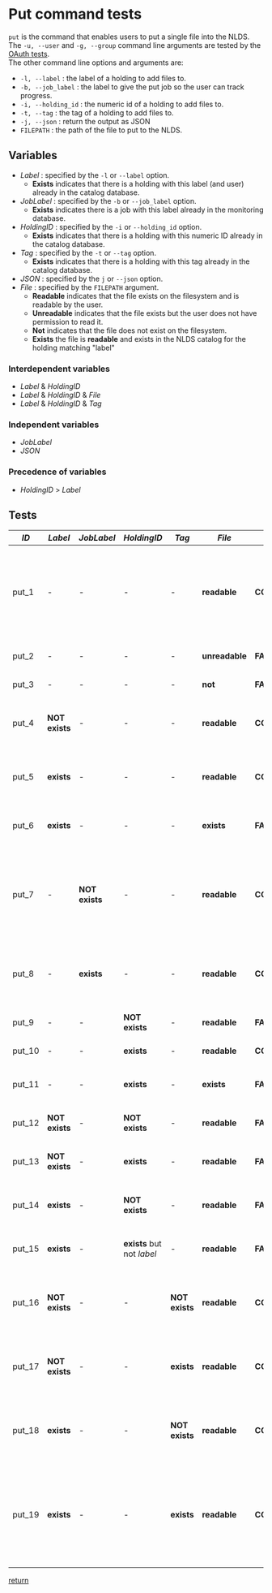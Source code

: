 # Put command tests

`put` is the command that enables users to put a single file into the NLDS.
The `-u, --user` and `-g, --group` command line arguments are tested by the
[OAuth tests](./oauth_tests.md).  
The other command line options and arguments are:

  * `-l, --label` : the label of a holding to add files to.
  * `-b, --job_label` : the label to give the put job so the user can track progress.
  * `-i, --holding_id` : the numeric id of a holding to add files to.
  * `-t, --tag` : the tag of a holding to add files to.
  * `-j, --json` : return the output as JSON
  * `FILEPATH` : the path of the file to put to the NLDS.

## Variables

  * *Label* : specified by the `-l` or `--label` option.  
    * **Exists** indicates that there is a holding with this label (and user) already in the catalog database.
  * *JobLabel* : specified by the `-b` or `--job_label` option.  
    * **Exists** indicates there is a job with this label already in the monitoring database.
  * *HoldingID* : specified by the `-i` or `--holding_id` option.  
    * **Exists** indicates that there is a holding with this numeric ID already in the catalog database.
  * *Tag* : specified by the `-t` or `--tag` option.  
    * **Exists** indicates that there is a holding with this tag already in the catalog database.
  * *JSON* : specified by the `j` or `--json` option.
  * *File* : specified by the `FILEPATH` argument.  
    * **Readable** indicates that the file exists on the filesystem and is readable by the user.
    * **Unreadable** indicates that the file exists but the user does not have permission to read it.
    * **Not** indicates that the file does not exist on the filesystem.
    * **Exists** the file is **readable** and exists in the NLDS catalog for the holding matching "label"

### Interdependent variables

  * *Label* & *HoldingID*
  * *Label* & *HoldingID* & *File* 
  * *Label* & *HoldingID* & *Tag*

### Independent variables
  
   * *JobLabel*
   * *JSON*

### Precedence of variables
  * *HoldingID* > *Label*

## Tests

| *ID*  | *Label* | *JobLabel* | *HoldingID* | *Tag* | *File* | Outcome | Reason |
|-------|---------|------------|-------------|-------|--------|---------|--------|
| put_1 |   -     |    -       |     -       |  -    | **readable** | **COMPLETE** | file is added to new holding with label derived from transaction id |
| put_2 |   -     |    -       |     -       |  -    | **unreadable** | **FAILED** | file not readable by user |
| put_3 |   -     |    -       |     -       |  -    | **not** | **FAILED** | file not found |
| put_4 | **NOT exists** | -   |     -       |  -    | **readable** | **COMPLETE** | file is added to new holding with label |
| put_5 | **exists**|   -      |     -       |  -    | **readable** | **COMPLETE** | file is added to existing holding with label |
| put_6 | **exists**|   -      |     -       |  -    | **exists** | **FAILED** | filepath already exists in holding |
| put_7 |  -       | **NOT exists** |   -     |  -    | **readable** | **COMPLETE** | file is added to new holding with label derived from transaction id |
| put_8 |  -      |   **exists**   |   -     |  -    | **readable** | **COMPLETE** | it doesn't matter that the job label already exists|
| put_9 |  -      |    -       | **NOT exists** | -   | **readable** | **FAILED** | holding with id not found |
| put_10|  -      |    -       | **exists**     | -   | **readable** | **COMPLETE** | file added to holding |
| put_11|  -      |    -       | **exists**     | -   | **exists** | **FAILED** | filepath already exists in holding |
| put_12| **NOT exists** | -   | **NOT exists** | -   | **readable** | **FAILED** | holding with id not found |
| put_13| **NOT exists** | -   | **exists**     | -   | **readable** | **FAILED** | holding id and label must match |
| put_14| **exists**     | -   | **NOT exists** | -   | **readable** | **FAILED** | holding id and label must match |
| put_15| **exists**     | -   | **exists** but not *label*    | -   | **readable** | **FAILED** | holding id and label must match |
| put_16| **NOT exists** | -   |  -       | **NOT exists** | **readable** | **COMPLETE** | file is added to new holding and tag is added |
| put_17| **NOT exists** | -   |  -       | **exists** | **readable** | **COMPLETE** | file is added to new holding and tag is added |
| put_18| **exists** | -   |  -       | **NOT exists** | **readable** | **COMPLETE** | file is added to existing holding and tag is added |
| put_19| **exists** | -   |  -       | **exists** | **readable** | **COMPLETE_WITH_WARNINGS** | file is added to existing holding, tag is not added as already exists, warning given |

 [return](./integration_testing.md)